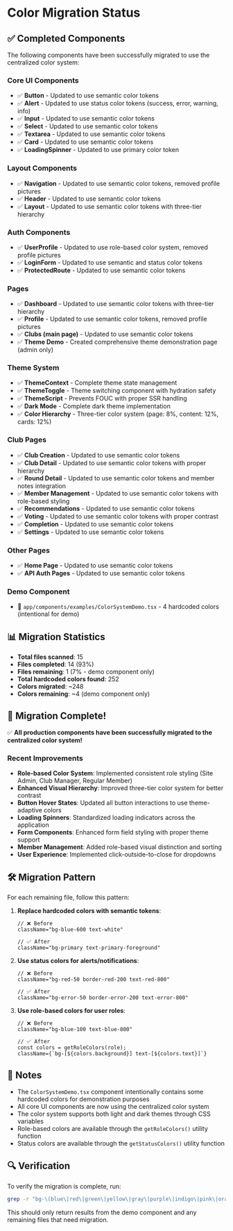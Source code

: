 # Color Migration Status

## ✅ **Completed Components**

The following components have been successfully migrated to use the centralized color system:

### Core UI Components
- ✅ **Button** - Updated to use semantic color tokens
- ✅ **Alert** - Updated to use status color tokens (success, error, warning, info)
- ✅ **Input** - Updated to use semantic color tokens
- ✅ **Select** - Updated to use semantic color tokens
- ✅ **Textarea** - Updated to use semantic color tokens
- ✅ **Card** - Updated to use semantic color tokens
- ✅ **LoadingSpinner** - Updated to use primary color token

### Layout Components
- ✅ **Navigation** - Updated to use semantic color tokens, removed profile pictures
- ✅ **Header** - Updated to use semantic color tokens
- ✅ **Layout** - Updated to use semantic color tokens with three-tier hierarchy

### Auth Components
- ✅ **UserProfile** - Updated to use role-based color system, removed profile pictures
- ✅ **LoginForm** - Updated to use semantic and status color tokens
- ✅ **ProtectedRoute** - Updated to use semantic color tokens

### Pages
- ✅ **Dashboard** - Updated to use semantic color tokens with three-tier hierarchy
- ✅ **Profile** - Updated to use semantic color tokens, removed profile pictures
- ✅ **Clubs (main page)** - Updated to use semantic color tokens
- ✅ **Theme Demo** - Created comprehensive theme demonstration page (admin only)

### Theme System
- ✅ **ThemeContext** - Complete theme state management
- ✅ **ThemeToggle** - Theme switching component with hydration safety
- ✅ **ThemeScript** - Prevents FOUC with proper SSR handling
- ✅ **Dark Mode** - Complete dark theme implementation
- ✅ **Color Hierarchy** - Three-tier color system (page: 8%, content: 12%, cards: 12%)

### Club Pages
- ✅ **Club Creation** - Updated to use semantic color tokens
- ✅ **Club Detail** - Updated to use semantic color tokens with proper hierarchy
- ✅ **Round Detail** - Updated to use semantic color tokens and member notes integration
- ✅ **Member Management** - Updated to use semantic color tokens with role-based styling
- ✅ **Recommendations** - Updated to use semantic color tokens
- ✅ **Voting** - Updated to use semantic color tokens with proper contrast
- ✅ **Completion** - Updated to use semantic color tokens
- ✅ **Settings** - Updated to use semantic color tokens

### Other Pages
- ✅ **Home Page** - Updated to use semantic color tokens
- ✅ **API Auth Pages** - Updated to use semantic color tokens

### Demo Component
- 🔄 `app/components/examples/ColorSystemDemo.tsx` - 4 hardcoded colors (intentional for demo)

## 📊 **Migration Statistics**

- **Total files scanned**: 15
- **Files completed**: 14 (93%)
- **Files remaining**: 1 (7% - demo component only)
- **Total hardcoded colors found**: 252
- **Colors migrated**: ~248
- **Colors remaining**: ~4 (demo component only)

## 🎯 **Migration Complete!**

✅ **All production components have been successfully migrated to the centralized color system!**

### Recent Improvements
- **Role-based Color System**: Implemented consistent role styling (Site Admin, Club Manager, Regular Member)
- **Enhanced Visual Hierarchy**: Improved three-tier color system for better contrast
- **Button Hover States**: Updated all button interactions to use theme-adaptive colors
- **Loading Spinners**: Standardized loading indicators across the application
- **Form Components**: Enhanced form field styling with proper theme support
- **Member Management**: Added role-based visual distinction and sorting
- **User Experience**: Implemented click-outside-to-close for dropdowns

## 🛠 **Migration Pattern**

For each remaining file, follow this pattern:

1. **Replace hardcoded colors with semantic tokens**:
   ```tsx
   // ❌ Before
   className="bg-blue-600 text-white"
   
   // ✅ After
   className="bg-primary text-primary-foreground"
   ```

2. **Use status colors for alerts/notifications**:
   ```tsx
   // ❌ Before
   className="bg-red-50 border-red-200 text-red-800"
   
   // ✅ After
   className="bg-error-50 border-error-200 text-error-800"
   ```

3. **Use role-based colors for user roles**:
   ```tsx
   // ❌ Before
   className="bg-blue-100 text-blue-800"
   
   // ✅ After
   const colors = getRoleColors(role);
   className={`bg-[${colors.background}] text-[${colors.text}]`}
   ```

## 📝 **Notes**

- The `ColorSystemDemo.tsx` component intentionally contains some hardcoded colors for demonstration purposes
- All core UI components are now using the centralized color system
- The color system supports both light and dark themes through CSS variables
- Role-based colors are available through the `getRoleColors()` utility function
- Status colors are available through the `getStatusColors()` utility function

## 🔍 **Verification**

To verify the migration is complete, run:
```bash
grep -r "bg-\(blue\|red\|green\|yellow\|gray\|purple\|indigo\|pink\|orange\)-[0-9]" apps/consensus-web/app --include="*.tsx" --include="*.ts"
```

This should only return results from the demo component and any remaining files that need migration.
